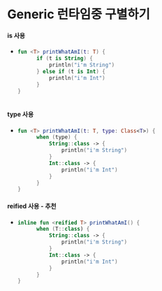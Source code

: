 # Generic 런타임중 구별하기
#### is 사용
* ```kotlin
  fun <T> printWhatAmI(t: T) {
        if (t is String) {
            println("i'm String")
        } else if (t is Int) {
            println("i'm Int")
        }
  }
 
#### type 사용
* ```kotlin
  fun <T> printWhatAmI(t: T, type: Class<T>) {
        when (type) {
            String::class -> {
                println("i'm String") 
            }
            Int::class -> {
                println("i'm Int")
            }
        }
  }

#### reified 사용 - 추천
* ```kotlin
  inline fun <reified T> printWhatAmI() {
        when (T::class) {
            String::class -> {
                println("i'm String")
            }
            Int::class -> {
                println("i'm Int")
            }
        }
  }
